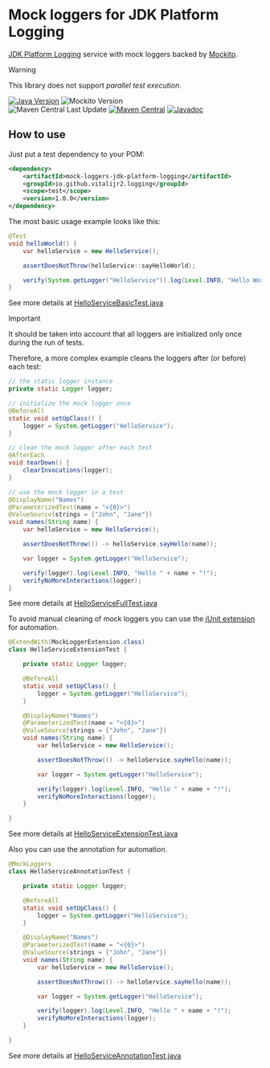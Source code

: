 # Mock loggers for JDK Platform Logging

[JDK Platform Logging][jdk-logging] service with mock loggers backed by [Mockito][].

> [!WARNING]
> This library does not support _parallel test execution_.

[![Java Version][java-version]][jdk-download]
![Mockito Version][mockito-version]  
![Maven Central Last Update][maven-central-last-update]
[![Maven Central][maven-central]][maven-central-link]
[![Javadoc][javadoc]][javadoc-link]  

## How to use

Just put a test dependency to your POM:
```xml
<dependency>
    <artifactId>mock-loggers-jdk-platform-logging</artifactId>
    <groupId>io.github.vitalijr2.logging</groupId>
    <scope>test</scope>
    <version>1.0.0</version>
</dependency>
```

The most basic usage example looks like this:
```java
@Test
void helloWorld() {
    var helloService = new HelloService();

    assertDoesNotThrow(helloService::sayHelloWorld);

    verify(System.getLogger("HelloService")).log(Level.INFO, "Hello World!");
}
```
See more details at [HelloServiceBasicTest.java](src/it/hello-jdk-platform-logging-world/src/test/java/example/hello/HelloServiceBasicTest.java)

> [!IMPORTANT]
> It should be taken into account that all loggers are initialized only once during the run of tests.

Therefore, a more complex example cleans the loggers after (or before) each test:
```java
// the static logger instance
private static Logger logger;

// initialize the mock logger once
@BeforeAll
static void setUpClass() {
    logger = System.getLogger("HelloService");
}

// clean the mock logger after each test
@AfterEach
void tearDown() {
    clearInvocations(logger);
}

// use the mock logger in a test
@DisplayName("Names")
@ParameterizedTest(name = "<{0}>")
@ValueSource(strings = {"John", "Jane"})
void names(String name) {
    var helloService = new HelloService();

    assertDoesNotThrow(() -> helloService.sayHello(name));

    var logger = System.getLogger("HelloService");

    verify(logger).log(Level.INFO, "Hello " + name + "!");
    verifyNoMoreInteractions(logger);
}
```
See more details at [HelloServiceFullTest.java](src/it/hello-jdk-platform-logging-world/src/test/java/example/hello/HelloServiceFullTest.java)

To avoid manual cleaning of mock loggers you can use the [jUnit extension][junit-extension] for automation.
```java
@ExtendWith(MockLoggerExtension.class)
class HelloServiceExtensionTest {

    private static Logger logger;

    @BeforeAll
    static void setUpClass() {
        logger = System.getLogger("HelloService");
    }

    @DisplayName("Names")
    @ParameterizedTest(name = "<{0}>")
    @ValueSource(strings = {"John", "Jane"})
    void names(String name) {
        var helloService = new HelloService();

        assertDoesNotThrow(() -> helloService.sayHello(name));

        var logger = System.getLogger("HelloService");

        verify(logger).log(Level.INFO, "Hello " + name + "!");
        verifyNoMoreInteractions(logger);
    }

}
```
See more details at [HelloServiceExtensionTest.java](src/it/hello-jdk-platform-logging-world/src/test/java/example/hello/HelloServiceExtensionTest.java)

Also you can use the annotation for automation.
```java
@MockLoggers
class HelloServiceAnnotationTest {

    private static Logger logger;

    @BeforeAll
    static void setUpClass() {
        logger = System.getLogger("HelloService");
    }

    @DisplayName("Names")
    @ParameterizedTest(name = "<{0}>")
    @ValueSource(strings = {"John", "Jane"})
    void names(String name) {
        var helloService = new HelloService();

        assertDoesNotThrow(() -> helloService.sayHello(name));

        var logger = System.getLogger("HelloService");

        verify(logger).log(Level.INFO, "Hello " + name + "!");
        verifyNoMoreInteractions(logger);
    }

}
```
See more details at [HelloServiceAnnotationTest.java](src/it/hello-jdk-platform-logging-world/src/test/java/example/hello/HelloServiceAnnotationTest.java)

[Mockito]: https://site.mockito.org

[jdk-logging]: https://www.baeldung.com/java-9-logging-api "Java Platform Logging API"

[java-version]: https://img.shields.io/static/v1?label=Java&message=11&color=blue&logoColor=E23D28

[jdk-download]: https://www.oracle.com/java/technologies/downloads/#java11

[mockito-version]: https://img.shields.io/static/v1?label=Mockito&message=5.14.2&color=blue&logoColor=E23D28

[maven-central-last-update]: https://img.shields.io/maven-central/last-update/io.github.vitalijr2.logging/mock-loggers-jdk-platform-logging

[maven-central]: https://img.shields.io/maven-central/v/io.github.vitalijr2.logging/mock-loggers-jdk-platform-logging

[maven-central-link]: https://central.sonatype.com/artifact/io.github.vitalijr2.logging/mock-loggers-jdk-platform-logging?smo=true

[javadoc]: https://javadoc.io/badge2/io.github.vitalijr2.logging/mock-loggers-jdk-platform-logging/javadoc.svg

[javadoc-link]: https://javadoc.io/doc/io.github.vitalijr2.logging/mock-loggers-jdk-platform-logging

[junit-extension]: ../core/
